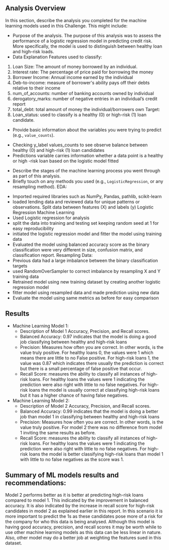 ## Analysis Overview

In this section, describe the analysis you completed for the machine learning models used in this Challenge. This might include:

* Purpose of the analysis.
The purpose of this analysis was to assess the performance of a logistic regression model in predicting credit risk. More specifically, the model is used to distinguish between healthy loan and high-risk loads. 
* Data Explanation
Features used to classify: 
1. Loan Size: The amount of money borrowed by an individual.
2. Interest rate: The percentage of price paid for borrowing the money
3. Borrower Income: Annual income earned by the individual 
4. Deb-to-income: measure of borrower's ability pays off their debts relative to their income 
5. num_of_accounts: number of banking accounts owned by individual 
6. derogatory_marks: number of negative entries in an individual’s credit report 
7. total_debt: total amount of money the individual/borrowers own 
Target:
1. Loan_status: used to classify is a healthy (0) or high-risk (1) loan candidate.
* Provide basic information about the variables you were trying to predict (e.g., `value_counts`).
- Checking y_label values_counts to see observe balance between healthy (0) and high-risk (1) loan candidates 
- Predictions variable carries information whether a data point is a healthy or high -risk loan based on the logistic model fitted 
* Describe the stages of the machine learning process you went through as part of this analysis.
* Briefly touch on any methods you used (e.g., `LogisticRegression`, or any resampling method).
EDA:
- Imported required libraries such as NumPy, Pandas, pathlib, scikit-learn 
- loaded lending data and reviewed data for unique patterns or observations. Split data between features (X) and labels (y)
Logistic Regression Machine Learning
- Used Logistic regression for analysis 
- split the data into training and testing set keeping random seed at 1 for easy reproducibility 
- initiated the logistic regression model and fitter the model using training data 
- Evaluated the model using balanced accuracy score as the binary classification were very different in size,
confusion matrix, and classification report.
Resampling Data: 
- Previous data had a large imbalance between the binary classification targets 
- used RandomOverSampler to correct imbalance by resampling X and Y training data 
- Retrained model using new training dataset by creating another logistic regression model 
- fitter model using resampled data and made prediction using new data 
- Evaluate the model using same metrics as before for easy comparison 

## Results
* Machine Learning Model 1:
  * Description of Model 1 Accuracy, Precision, and Recall scores.
  - Balanced Accuracy: 0.97 indicates that the model is doing a good job classifying between healthy and high-risk loans 
  - Precision: Measures how often you are correct. In other words, is the value truly positive. For healthy loans 0, the values were 1 which means there 
  are little to no False positive. For high-risk loans 1, the value was 0.87 which indicates there usually the prediction is correct but there is a small percentage of false positive that occur. 
  - Recall Score: measures the ability to classify all instances of high-risk loans. For healthy loans the values were 1 indicating the prediction were also right with little to no false negatives. 
  For high-risk loans the model is usually correct at classifying high-risk loans but it has a higher chance of having false negatives. 
* Machine Learning Model 2:
  * Description of Model 2 Accuracy, Precision, and Recall scores.
  - Balanced Accuracy: 0.99 indicates that the model is doing a better job than model 1 in classifying between healthy and high-risk loans
  - Precision: Measures how often you are correct. In other words, is the value truly positive. For model 2 there was no difference from model 1 inviting the same results as before. 
  - Recall Score: measures the ability to classify all instances of high-risk loans. For healthy loans the values were 1 indicating the prediction were also right with little to no false negatives. 
  For high-risk loans the model is better classifying high-risk loans than model 1 with little to no false negatives as the score was 1. 

## Summary of ML models results and recommendations: 
Model 2 performs better as it is better at predicting high-risk loans compared to model 1. This indicated by the improvement in balanced accuracy. It is also indicated by the increase in recall score for high-risk candidates in model 2 as explained earlier in this report. In this scenario it is more important to predict the 1s as these candidates pose more of a risk for the company for who this data is being analysed. Although this model is having good accuracy, precision, and recall scores it may be worth while to use other machine learning models as this data can be less linear in nature. Also, other model may do a better job at weighting the features sued in this dataset. 



